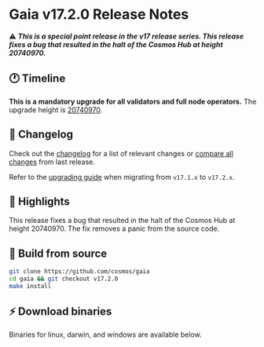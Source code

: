 # Gaia v17.2.0  Release Notes 

⚠️ ***This is a special point release in the v17 release series. This release fixes a bug that resulted in the halt of the Cosmos Hub at height 20740970.***

## 🕐  Timeline
**This is a mandatory upgrade for all validators and full node operators.**
The upgrade height is [20740970](https://www.mintscan.io/cosmos/block/20740970).

## 📝 Changelog

Check out the [changelog](https://github.com/cosmos/gaia/blob/v17.2.0/CHANGELOG.md) for a list of relevant changes or [compare all changes](https://github.com/cosmos/gaia/compare/v17.1.0...v17.2.0) from last release.

<!-- Add the following line for major releases -->
Refer to the [upgrading guide](https://github.com/cosmos/gaia/blob/release/v17.2.x/UPGRADING.md) when migrating from `v17.1.x` to `v17.2.x`.

## 🚀 Highlights

<!-- Add any highlights of this release -->
This release fixes a bug that resulted in the halt of the Cosmos Hub at height 20740970. The fix removes a panic from the source code. 

## 🔨 Build from source

```bash
git clone https://github.com/cosmos/gaia
cd gaia && git checkout v17.2.0
make install
```

## ⚡️ Download binaries

Binaries for linux, darwin, and windows are available below.